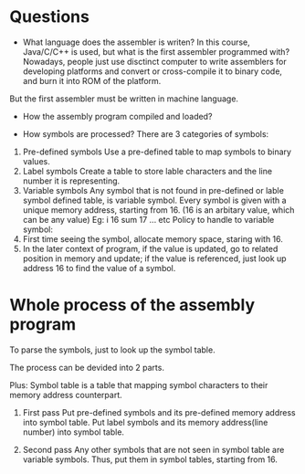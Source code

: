 # Questions
- What language does the assembler is writen?
In this course, Java/C/C++ is used, but what is the first assembler programmed with?
Nowadays, people just use disctinct computer to write assemblers for developing platforms and convert or cross-compile it to binary code, and burn it into ROM of the platform.

But the first assembler must be written in machine language.

- How the assembly program compiled and loaded?

- How symbols are processed?
There are 3 categories of symbols:
1. Pre-defined symbols
Use a pre-defined table to map symbols to binary values.
1. Label symbols
Create a table to store lable characters and the line number it is representing.
1. Variable symbols
Any symbol that is not found in pre-defined or lable symbol defined table, is variable symbol.
Every symbol is given with a unique memory address, starting from 16. (16 is an arbitary value, which can be any value)
Eg:
i   16
sum 17
... etc
Policy to handle to variable symbol:
1. First time seeing the symbol, allocate memory space, staring with 16.
2. In the later context of program, if the value is updated, go to related position in memory and update; if the value is referenced, just look up address 16 to find the value of a symbol.

# Whole process of the assembly program
To parse the symbols, just to look up the symbol table.

The process can be devided into 2 parts.

Plus: Symbol table is a table that mapping symbol characters to their memory address counterpart.

1. First pass
Put pre-defined symbols and its pre-defined memory address into symbol table.
Put label symbols and its memory address(line number) into symbol table.

2. Second pass
Any other symbols that are not seen in symbol table are variable symbols. Thus, put them in symbol tables, starting from 16.